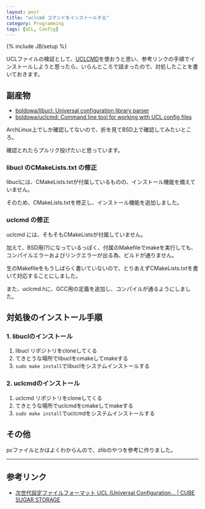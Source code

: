 ```yaml
---
layout: post
title: "uclcmd コマンドをインストールする"
category: Programming
tags: [UCL, Config]
---
```

{% include JB/setup %}

UCLファイルの検証として、[UCLCMD](https://github.com/allanjude/uclcmd)を使おうと思い、参考リンクの手順でインストールしようと思ったら、いらんところで詰まったので、対処したことを書いておきます。

## 副産物

- [boldowa/libucl: Universal configuration library parser](https://github.com/boldowa/libucl)
- [boldowa/uclcmd: Command line tool for working with UCL config files](https://github.com/boldowa/uclcmd)

ArchLinux上でしか確認してないので、折を見てBSD上で確認してみたいところ。

確認とれたらプルリク投げたいと思っています。

### libucl のCMakeLists.txt の修正

libuclには、CMakeLists.txtが付属しているものの、インストール機能を備えていません。

そのため、CMakeLists.txtを修正し、インストール機能を追加しました。


### uclcmd の修正

uclcmd には、そもそもCMakeListsが付属していません。

加えて、BSD用(?)になっているっぽく、付属のMakefileでmakeを実行しても、コンパイルエラーおよびリンクエラーが出る為、ビルドが通りません。

生のMakefileをもうしばらく書いていないので、とりあえずCMakeLists.txtを書いて対応することにしました。

また、uclcmd.hに、GCC用の定義を追加し、コンパイルが通るようにしました。


## 対処後のインストール手順

### 1. libuclのインストール

1. libucl リポジトリをcloneしてくる
2. てきとうな場所でlibuclをcmakeしてmakeする
3. `sudo make install`でlibuclをシステムインストールする

### 2. uclcmdのインストール

1. uclcmd リポジトリをcloneしてくる
2. てきとうな場所でuclcmdをcmakeしてmakeする
3. `sudo make install`でuclcmdをシステムインストールする



## その他

pcファイルとかはよくわからんので、zlibのやつを参考に作りました。


---


## 参考リンク

- [次世代設定ファイルフォーマット UCL \(Universal Configuration... \| CUBE SUGAR STORAGE](http://momijiame.tumblr.com/post/125659650081/%E6%AC%A1%E4%B8%96%E4%BB%A3%E8%A8%AD%E5%AE%9A%E3%83%95%E3%82%A1%E3%82%A4%E3%83%AB%E3%83%95%E3%82%A9%E3%83%BC%E3%83%9E%E3%83%83%E3%83%88-ucl-universal-configuration)

